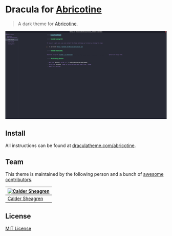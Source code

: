 # Dracula for [Abricotine](https://abricotine.brrd.fr/)

> A dark theme for [Abricotine](https://abricotine.brrd.fr/).

![Screenshot](./screenshot.png)

## Install

All instructions can be found at [draculatheme.com/abricotine](https://draculatheme.com/abricotine).

## Team

This theme is maintained by the following person and a bunch of [awesome contributors](https://github.com/dracula/template/graphs/contributors).

[![Calder Sheagren](https://github.com/calderds.png?size=100)](https://github.com/calderds) |
--- |
[Calder Sheagren](https://github.com/calderds) |

## License

[MIT License](./LICENSE)
